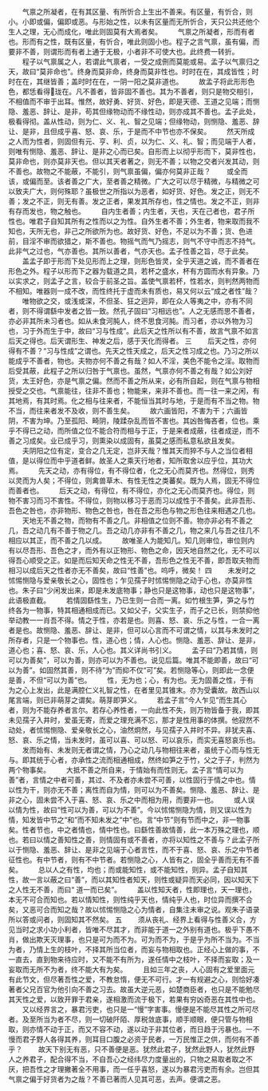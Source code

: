 <!-- { "loadSidebar": true } -->
　　气禀之所凝者，在有其区量、有所忻合上生出不善来。有区量，有忻合，则小。小即或偏，偏即或恶。与形始之性，以未有区量而无所忻合，天只公共还他个生人之理，无心而成化，唯此则固莫有大焉者矣。 
　　气禀之所凝者，形而有者也。形而有之性，既有区量，有忻合，唯此则固小也。程子之言气禀，虽有偏，而要非不善，则谓形而有者上通于无极，小者非不可使大也。此终费一转折。 
　　程子以气禀属之人，若谓此气禀者，一受之成侀而莫能或易。孟子以气禀归之天，故曰“莫非命也”。终身而莫非命，终身而莫非性也。时时在在，其成皆性；时时在在，其继皆善；盖时时在在，一阴一阳之莫非道也。 
　　故孟子将此形形色色，都恁看得珑在。凡不善者，皆非固不善也。其为不善者，则只是物交相引，不相值而不审于出耳。惟然，故好勇、好货、好色，即是天德、王道之见端；而恻隐、羞恶、辞让、是非，苟其但缘物动而不缘性动，则亦成其不善也。孟子此处，极看得彻。盖从性动，则为仁、义、礼、智之见端；但缘物动，则恻隐、羞恶、辞让、是非，且但成乎喜、怒、哀、乐，于是而不中节也亦不保矣。 
　　然天所成之人而为性者，则固但有元、亨、利、贞，以为仁、义、礼、智；而见端于人者，则唯有恻隐、羞恶、辞让、是非之心而已矣。自形而上以彻乎形而下，莫非性也，莫非命也，则亦莫非天也。但以其天者著之，则无不善；以物之交者兴发其动，则不善也。故物之不能蔽，不能引，则气禀虽偏，偏亦何莫非正哉？ 
　　或全而该，或偏而至。该者善之广大，至者善之精微。广大之可以尽于精微，与精微之可以致夫广大，则何殊耶？虽极世之所指以为恶者，如好货、好色。发之正，则无不善；发之不正，则无有善。发之正者，果发其所存也，性之情也。发之不正，则非有存而发也，物之触也。 
　　自内生者善；内生者，天也，天在己者也，君子所性也。唯君子自知其所有之性而以之为性。自外生者不善；外生者，物来取而我不知也，天所无也，非己之所欲所为也。故好货、好色，不足以为不善；货、色进前，目淫不审而欲猎之，斯不善也。物摇气而气乃摇志，则气不守中而志不持气。此非气之过也，气亦善也。其所以善者，气亦天也。孟子性善之旨，尽于此矣。 
　　盖孟子即于形而下处见形而上之理，则形色皆灵，全乎天道之诚，而不善者在形色之外。程子以形而下之器为载道之具，若杯之盛水，杯有方圆而水有异象。乃以实求之，则孟子之言，较合于前圣之旨。盖使气禀若杯，性若水，则判然两物而不相知。唯器则一成不改，而性终托于虚而未有质也，易又何以云“成之者性”哉？ 
　　唯物欲之交，或浅或深，不但圣、狂之迥异，即在众人等夷之中，亦有不同者，则不得谓繇中发者之皆一致。然孔子固曰“习相远也”。人之无感而思不善者，亦必非其所未习者也。如从未食河肫人，终不思食河肫。而习者，亦以外物为习也，习于外而生于中，故曰“习与性成”。此后天之性所以有不善，故言气禀不如言后天之得也。后天谓形生、神发之后，感于天化而得者。 
三
　　后天之性，亦何得有不善？“习与性成”之谓也。先天之性天成之，后天之性习成之也。乃习之所以能成乎不善者，物也。夫物亦何不善之有哉？如人不淫，美色不能令之淫。取物而后受其蔽，此程子之所以归咎于气禀也。虽然，气禀亦何不善之有哉？如公刘好货，太王好色，亦是气禀之偏。然而不善之所从来，必有所自起，则在气禀与物相授受之交也。气禀能往，往非不善也；物能来，来非不善也。而一往一来之闲，有其地焉，有其时焉。化之相与往来者，不能恒当其时与地，于是而有不当之物。物不当，而往来者发不及收，则不善生矣。 
　　故六画皆阳，不害为干；六画皆阴，不害为坤。乃至孤阳、畸阴，陵蹂杂乱而皆不害也。其凶咎悔吝者，位也。乘乎不得已之动，而所值之位不能合符而相与于正，于是来者成蔽，往者成逆，而不善之习成矣。业已成乎习，则熏染以成固有，虽莫之感而私意私欲且发矣。 
　　夫阴阳之位有定，变合之几无定，岂非天哉？惟其天而猝不与人之当位者相值，是以得位而中乎道者鲜。故圣人之乘天行地者，知所取舍以应乎位，其功大焉。 
　　先天之动，亦有得位，有不得位者，化之无心而莫齐也。然得位，则秀以灵而为人矣；不得位，则禽兽草木、有性无性之类蕃矣。既为人焉，固无不得位而善者也。 
　　后天之动，有得位，有不得位，亦化之无心而莫齐也。得位，则物不害习而习不害性。不得位，则物以移习于恶而习以成性于不善矣。此非吾形、吾色之咎也，亦非物形、物色之咎也，咎在吾之形色与物之形色往来相遇之几也。 
　　天地无不善之物，而物有不善之几。非相值之位则不善。物亦非必有不善之几，吾之动几有不善于物之几。吾之动几亦非有不善之几，物之来几与吾之往几不相应以其正，而不善之几以成。 
　　故唯圣人为能知几。知几则审位，审位则内有以尽吾形、吾色之才，而外有以正物形、物色之命，因天地自然之化，无不可以得吾心顺受之正。如是而后知天命之性无不善，吾形色之性无不善，即吾取夫物而相习以成后天之性者亦无不善矣，故曰“性善”也。呜呼，微矣！ 
四
　　未发时之怵惕恻隐与爱亲敬长之心，固性也；乍见孺子时怵惕恻隐之动于心也，亦莫非性也。朱子曰“少闲发出来，即是未发底物事；静也只是这物事，动也只是这物事”，此语极直截。 
　　若情固繇性生，乃已生则一合而一离。如竹根生笋，笋之与竹终各为一物事，特其相通相成而已。又如父子，父实生子，而子之已长，则禁抑他举动教一一肖吾不得。情之于性，亦若是也。则喜、怒、哀、乐之与性，一合一离者是也。故恻隐、羞恶、辞让、是非，但可以心言而不可谓之情，以其与未发时之所存者，只是一个物事也。性，道心也；情，人心也。恻隐、羞恶、辞让、是非，道心也；喜、怒、哀、乐，人心也。其义详尚书引义。 
　　孟子曰“乃若其情，则可以为善矣”，可以为善，则亦可以为不善也。说见后篇。唯其不能即善，故曰“可以为善”。如固然其善，则不待“为”而抑不仅“可”矣。若恻隐等心，则即此一念便是善，不但“可以为善”也。 
　　性，无为也；心，有为也。无为固善之性，于有为之心上发出，此是满腔仁义礼智之性，在者里见其锥末。亦为受囊故。故西山以尾言端，则已非萌芽之谓矣。萌芽即笋义。 
　　若孟子言“今人乍见”而生其心者，则为不能存养者言尔。若存心养性者，一向此性不失，则万物皆备于我，即其未见孺子入井时，爱虽无寄，而爱之理充满不忘，那才是性用事的体撰。他寂然不动处，者怵惕恻隐、爱亲敬长之心，油然炯然，与见孺子入井时不异。非犹夫喜、怒、哀、乐之情，当未发时，虽可以喜、可以怒、可以哀乐，而实无喜怒哀乐也。 
　　发而始有、未发则无者谓之情，乃心之动几与物相往来者，虽统于心而与性无与。即其统于心者，亦承性之流而相通相成，然终如笋之于竹，父之于子，判然为两个物事矣。 
　　大抵不善之所自来，于情始有而性则无。孟子言“情可以为善”者，言情之中者可善，其过、不及者亦未尝不可善，以性固行于情之中也。情以性为干，则亦无不善；离性而自为情，则可以为不善矣。恻隐、羞恶、辞让、是非之心，固未尝不入于喜、怒、哀、乐之中而相为用，而要非一也。 
　　或人误以情为性，故曰“性可以为善，可以为不善”。今以怵惕恻隐为情，则又误以性为情，知发皆中节之“和”而不知未发之“中”也。言“中节”则有节而中之，非一物事矣。性者节也，中之者情也，情中性也。曰繇性善故情善，此一本万殊之理也，顺也。若曰以情之善知性之善，则情固有或不善者，亦将以知性之不善与？此孟子所以于恻隐、羞恶、辞让、是非之见端于心者言性，而不于喜、怒、哀、乐之中节者征性也。有中节者，则有不中节者。若恻隐之心，人皆有之，固全乎善而无有不善矣。 
　　总以人之有性，均也；而或能知性，或不能知性，则异。孟子自知其性，故一言以蔽之曰“善”，而以其知性者知天，则性或疑异而天必同，因以知天下之人性无不善，而曰“ 道一而已矣”。 
　　盖以性知天者，性即理也，天一理也，本无不可合而知也。若以情知性，则性纯乎天也，情纯乎人也，时位异而撰不合矣，又恶可合而知之哉？故以怵惕恻隐之心为情者，自集注未审之说。观朱子语录所以答或问者，则固知其不然矣。 
五
　　须从丧礼、经界上看得与性善义合，方见当时之求小功小利者，皆唯不尽其才，而非能于道一之外别有道也。极乎下愚不肖，做出欺天灭理事，也只是可为而不为。可为而不为，于是乎为所不当为。不当为者，乃情上生的枝叶，不择其所当位者，而妄与物相取也。正经心上做的事，不一直去，直到物来待应时，又不能不有所为，遂任情中之枝叶，不择而妄取；及一妄取而无所不为者，终不能大有为矣。 
　　且如三年之丧，人心固有之爱里面元有此节文，但尽著吾性之爱，不教怠惰，便无不可行。才一有规避之心，则恰好凑著者父兄百官为他引向不善之习去。故虽大逆元恶，如楚商臣者，也只是不能勉尽其天性之爱，以致开罪于君亲，遂相激而流于极下，若果有穷凶奇恶在其性中也。 
　　又以经界言之，暴君污吏，也只是一“慢”字害事。慢便是不能尽其性之所可尽者。及至所当为者不尽，则一切破阡陌、厚税敛底事，顺手顺眼，便只管与物相取，则亦情不动于正，而又不容不动，遂以动于非其位者，而日趋于污暴也。一不慢而君子野人各得其养，则耳目口腹之必资于民者，一万民惟正之供，而何有不善乎？ 
　　故天下别无有恶，只不善便是恶。犹然此君子，犹然此野人，犹然此野人之养君子，配合得不当，不自吾心之经纬尽力度量出的，只物之易取者取之不厌，把吾性之才理撇著全不用事，而一任乎喜怒，遂以为暴君污吏而有余。岂但其气禀之偏于好货者为之哉？不善已著而人见其可恶，去声。便谓之恶。 
